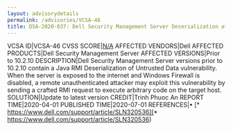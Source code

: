 ```yaml
---
layout: advisorydetails
permalink: /advisories/VCSA-46
title: DSA-2020-037: Dell Security Management Server Deserialization of Untrusted Data Vulnerability
---
```

VCSA ID|VCSA-46
CVSS SCORE|[N/A](https://nvd.nist.gov/vuln-metrics/cvss/v3-calculator?calculator&version=3.0&vector=(N/A))
AFFECTED VENDORS|Dell
AFFECTED PRODUCTS|Dell Security Management Server
AFFECTED VERSIONS|Prior to 10.2.10
DESCRIPTION|Dell Security Management Server versions prior to 10.2.10 contain a Java RMI Deserialization of Untrusted Data vulnerability. When the server is exposed to the internet and Windows Firewall is disabled, a remote unauthenticated attacker may exploit this vulnerability by sending a crafted RMI request to execute arbitrary code on the target host.
SOLUTION|Update to latest version
CREDIT|Trinh Phuoc An
REPORT TIME|2020-04-01
PUBLISHED TIME|2020-07-01
REFERENCES|&#8226; [* https://www.dell.com/support/article/SLN320536](* https://www.dell.com/support/article/SLN320536)
